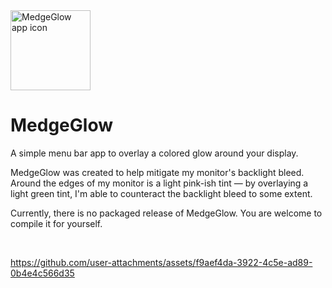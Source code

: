 <img width="128" alt="MedgeGlow app icon" src="https://github.com/user-attachments/assets/ad938aec-01a9-4004-ab3a-820ad44c5b9b">

# MedgeGlow

A simple menu bar app to overlay a colored glow around your display.

MedgeGlow was created to help mitigate my monitor's backlight bleed. Around the edges of my monitor is a light pink-ish tint — by overlaying a light green tint, I'm able to counteract the backlight bleed to some extent.

Currently, there is no packaged release of MedgeGlow. You are welcome to compile it for yourself.

<br />

https://github.com/user-attachments/assets/f9aef4da-3922-4c5e-ad89-0b4e4c566d35
